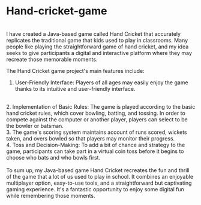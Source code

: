 # Hand-cricket-game
<br>
I have created a Java-based game called Hand Cricket that accurately replicates the traditional game that kids used to play in classrooms. Many people like playing the straightforward game of hand cricket, and my idea seeks to give participants a digital and interactive platform where they may recreate those memorable moments.
<br>

The Hand Cricket game project's main features include:
<br>
1. User-Friendly Interface: Players of all ages may easily enjoy the game thanks to its intuitive and user-friendly interface.
<br>
2. Implementation of Basic Rules: The game is played according to the basic hand cricket rules, which cover bowling, batting, and tossing. In order to compete against the computer or another player, players can select to be the bowler or batsman.
<br>
3. The game's scoring system maintains account of runs scored, wickets taken, and overs bowled so that players may monitor their progress.
<br>
4. Toss and Decision-Making: To add a bit of chance and strategy to the game, participants can take part in a virtual coin toss before it begins to choose who bats and who bowls first.
<br>
<br>
To sum up, my Java-based game Hand Cricket recreates the fun and thrill of the game that a lot of us used to play in school. It combines an enjoyable multiplayer option, easy-to-use tools, and a straightforward but captivating gaming experience. It's a fantastic opportunity to enjoy some digital fun while remembering those moments.
